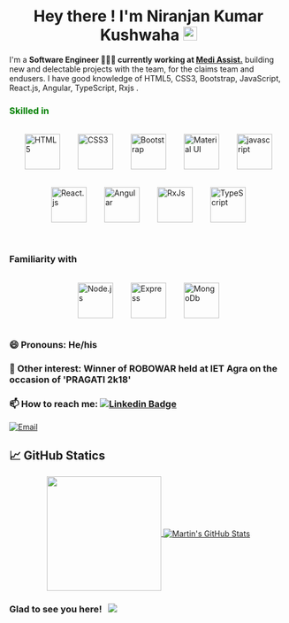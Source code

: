 <h1 align="center">Hey there ! I'm Niranjan Kumar Kushwaha <img src="https://media.giphy.com/media/hvRJCLFzcasrR4ia7z/giphy.gif" width="25px"> </h1> 

I'm a **Software Engineer 👨🏽‍💼 currently working at <a href="https://mediassist.in/">Medi Assist.</a>** <span>building new and delectable projects with the team, for the claims team  and endusers.</span> I have good knowledge of HTML5, CSS3, Bootstrap, JavaScript, React.js, Angular, TypeScript, Rxjs .

<h3 style="color:green;">Skilled in </h3>
<span
      style="
        display: flex;
        justify-content: center;
        flex-wrap: wrap;
        flex-direction: row;
      "
    >
      <span style="margin: 1rem">
        <img
          src="https://img.icons8.com/color/344/html-5--v1.png"
          style="width: 4rem"
          alt="HTML5"
        />
      </span>
      <span style="margin: 1rem">
        <img
          src="https://img.icons8.com/color/344/css3.png"
          style="width: 4rem"
          alt="CSS3"
        />
      </span>
      <span style="margin: 1rem">
        <img
          src="https://img.icons8.com/color/344/bootstrap.png"
          style="width: 4rem"
          alt="Bootstrap"
        />
      </span>
      <span style="margin: 1rem">
        <img
          src="https://img.icons8.com/color/344/material-ui.png"
          style="width: 4rem"
          alt="Material UI"
        />
      </span>
      <span style="margin: 1rem">
        <img
          src="https://img.icons8.com/color/344/javascript--v1.png"
          style="width: 4rem"
          alt="javascript"
        />
      </span>
      <!--  -->
      <span style="margin: 1rem">
        <img
          src="https://img.icons8.com/plasticine/344/react.png"
          style="width: 4rem"
          alt="React.js"
        />
      </span>
      <span style="margin: 1rem">
        <img
          src="https://img.icons8.com/color/344/angularjs.png"
          style="width: 4rem"
          alt="Angular"
        />
      </span>
      <span style="margin: 1rem">
        <img
          src="https://rxjs.dev/generated/images/marketing/home/Rx_Logo-512-512.png"
          style="width: 4rem"
          alt="RxJs"
        />
      </span>
      <span style="margin: 1rem">
        <img
          src="https://img.icons8.com/color/344/typescript.png"
          style="width: 4rem"
          alt="TypeScript"
        />
      </span>
    </span>
    <br>
    <h3 color="red">Familiarity with</h3>
    <span
      style="
        display: flex;
        justify-content: center;
        flex-wrap: wrap;
        flex-direction: row;
      "
    >
      <span style="margin:1rem">
        <img
          src="https://img.icons8.com/fluency/344/node-js.png"
          style="width: 4rem"
          alt="Node.js"
        />
      </span>
      <span style="margin: 1rem">
        <img
          src="https://img.search.brave.com/oN4kp1zQ4UBBd-gckLoK2jX8I04-sHurU4OWLc9zkNw/rs:fit:240:240:1/g:ce/aHR0cHM6Ly9hamVl/dGNoYXVsYWdhaW4u/Y29tL3N0YXRpYy9h/M2QzNjJlYWM0MDRh/NmI2ZTMwNDZmOGZj/NjgxMzkyYy85MmE5/NC9leHByZXNzLWpz/LnBuZw"
          style="width: 4rem"
          alt="Express"
        />
      </span>
      <span style="margin: 1rem">
        <img
          src="https://img.icons8.com/color/344/mongodb.png"
          style="width: 4rem"
          alt="MongoDb"
        />
      </span>
    </span>
    
    
 
<p align='center'>
<!--   <a href="#"><img src="https://github-readme-stats.vercel.app/api?username=NiranjanKushwaha&show_icons=true&count_private=true&theme=radical" width="550"></a> -->
<!--       (https://visitor-badge.glitch.me/badge?page_id=NiranjanKushwaha) -->
</p>

### 😄 Pronouns: He/his

### 👯 Other interest: Winner of ROBOWAR held at IET Agra on the occasion of 'PRAGATI 2k18'

### 📫 How to reach me: [![Linkedin Badge](https://img.shields.io/badge/-LinkedIn-0e76a8?style=flat-square&logo=Linkedin&logoColor=white)](https://www.linkedin.com/in/niranjan1/)
<a href="mailto:0niranjankumar1@gmail.com"><img alt="Email" src="https://img.shields.io/badge/Email-0niranjankumar1@gmail.com-blue?style=flat-square&logo=gmail"></a>

## &#x1f4c8; GitHub Statics
<p align="center">
  <a href="https://github.com/theyounglord">
  <img align="center"  height="207px" src="https://github-readme-stats.vercel.app/api/top-langs/?username=NiranjanKushwaha&hide=java&title_color=ffffff&text_color=c9cacc&icon_color=2bbc8a&bg_color=1d1f21" />
</a>
<a href="https://github.comnz/theyounglord">
  <img align="center" src="https://github-readme-stats.vercel.app/api?username=NiranjanKushwaha&show_icons=true&line_height=27&count_private=true&title_color=ffffff&text_color=b8d7eb&icon_color=e77912&bg_color=1d1f21" alt="Martin's GitHub Stats" />
  </a>
</p>


<h3>Glad to see you here! &nbsp; <img src="https://visitor-badge.glitch.me/badge?page_id=NiranjanKushwaha"></img></h3>
